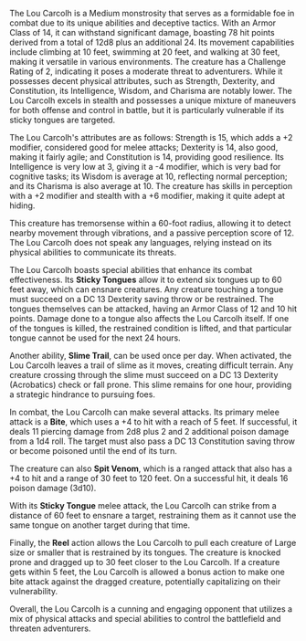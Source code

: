 The Lou Carcolh is a Medium monstrosity that serves as a formidable foe in combat due to its unique abilities and deceptive tactics. With an Armor Class of 14, it can withstand significant damage, boasting 78 hit points derived from a total of 12d8 plus an additional 24. Its movement capabilities include climbing at 10 feet, swimming at 20 feet, and walking at 30 feet, making it versatile in various environments. The creature has a Challenge Rating of 2, indicating it poses a moderate threat to adventurers. While it possesses decent physical attributes, such as Strength, Dexterity, and Constitution, its Intelligence, Wisdom, and Charisma are notably lower. The Lou Carcolh excels in stealth and possesses a unique mixture of maneuvers for both offense and control in battle, but it is particularly vulnerable if its sticky tongues are targeted.

The Lou Carcolh's attributes are as follows: Strength is 15, which adds a +2 modifier, considered good for melee attacks; Dexterity is 14, also good, making it fairly agile; and Constitution is 14, providing good resilience. Its Intelligence is very low at 3, giving it a -4 modifier, which is very bad for cognitive tasks; its Wisdom is average at 10, reflecting normal perception; and its Charisma is also average at 10. The creature has skills in perception with a +2 modifier and stealth with a +6 modifier, making it quite adept at hiding.

This creature has tremorsense within a 60-foot radius, allowing it to detect nearby movement through vibrations, and a passive perception score of 12. The Lou Carcolh does not speak any languages, relying instead on its physical abilities to communicate its threats.

The Lou Carcolh boasts special abilities that enhance its combat effectiveness. Its **Sticky Tongues** allow it to extend six tongues up to 60 feet away, which can ensnare creatures. Any creature touching a tongue must succeed on a DC 13 Dexterity saving throw or be restrained. The tongues themselves can be attacked, having an Armor Class of 12 and 10 hit points. Damage done to a tongue also affects the Lou Carcolh itself. If one of the tongues is killed, the restrained condition is lifted, and that particular tongue cannot be used for the next 24 hours.

Another ability, **Slime Trail**, can be used once per day. When activated, the Lou Carcolh leaves a trail of slime as it moves, creating difficult terrain. Any creature crossing through the slime must succeed on a DC 13 Dexterity (Acrobatics) check or fall prone. This slime remains for one hour, providing a strategic hindrance to pursuing foes.

In combat, the Lou Carcolh can make several attacks. Its primary melee attack is a **Bite**, which uses a +4 to hit with a reach of 5 feet. If successful, it deals 11 piercing damage from 2d8 plus 2 and 2 additional poison damage from a 1d4 roll. The target must also pass a DC 13 Constitution saving throw or become poisoned until the end of its turn.

The creature can also **Spit Venom**, which is a ranged attack that also has a +4 to hit and a range of 30 feet to 120 feet. On a successful hit, it deals 16 poison damage (3d10).

With its **Sticky Tongue** melee attack, the Lou Carcolh can strike from a distance of 60 feet to ensnare a target, restraining them as it cannot use the same tongue on another target during that time.

Finally, the **Reel** action allows the Lou Carcolh to pull each creature of Large size or smaller that is restrained by its tongues. The creature is knocked prone and dragged up to 30 feet closer to the Lou Carcolh. If a creature gets within 5 feet, the Lou Carcolh is allowed a bonus action to make one bite attack against the dragged creature, potentially capitalizing on their vulnerability. 

Overall, the Lou Carcolh is a cunning and engaging opponent that utilizes a mix of physical attacks and special abilities to control the battlefield and threaten adventurers.